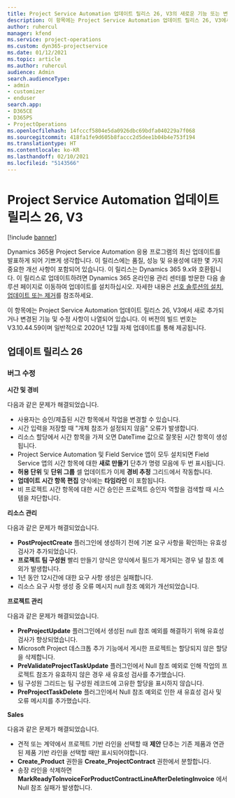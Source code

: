 ```yaml
---
title: Project Service Automation 업데이트 릴리스 26, V3의 새로운 기능 또는 변경된 기능
description: 이 항목에는 Project Service Automation 업데이트 릴리스 26, V3에서 사용할 수 있는 기능 및 수정 사항이 나열되어 있습니다.
author: ruhercul
manager: kfend
ms.service: project-operations
ms.custom: dyn365-projectservice
ms.date: 01/12/2021
ms.topic: article
ms.author: ruhercul
audience: Admin
search.audienceType:
- admin
- customizer
- enduser
search.app:
- D365CE
- D365PS
- ProjectOperations
ms.openlocfilehash: 14fcccf5804e5da0926dbc69bdfa040229a7f068
ms.sourcegitcommit: 418fa1fe9d605b8faccc2d5dee1b04b4e753f194
ms.translationtype: HT
ms.contentlocale: ko-KR
ms.lasthandoff: 02/10/2021
ms.locfileid: "5143566"
---
```

# <a name="project-service-automation-update-release-26-v3"></a>Project Service Automation 업데이트 릴리스 26, V3

[!include [banner](../includes/psa-now-project-operations.md)]

Dynamics 365용 Project Service Automation 응용 프로그램의 최신 업데이트를 발표하게 되어 기쁘게 생각합니다. 이 릴리스에는 품질, 성능 및 유용성에 대한 몇 가지 중요한 개선 사항이 포함되어 있습니다. 이 릴리스는 Dynamics 365 9.x와 호환됩니다. 이 릴리스로 업데이트하려면 Dynamics 365 온라인용 관리 센터를 방문한 다음 솔루션 페이지로 이동하여 업데이트를 설치하십시오. 자세한 내용은 [선호 솔루션의 설치, 업데이트 또는 제거](https://docs.microsoft.com/power-platform/admin/install-remove-preferred-solution)를 참조하세요.

이 항목에는 Project Service Automation 업데이트 릴리스 26, V3에서 새로 추가되거나 변경된 기능 및 수정 사항이 나열되어 있습니다. 이 버전의 빌드 번호는 V3.10.44.59이며 일반적으로 2020년 12월 자체 업데이트를 통해 제공됩니다.

## <a name="update-release-26"></a>업데이트 릴리스 26

### <a name="bug-fixes"></a>버그 수정

**시간 및 경비**

다음과 같은 문제가 해결되었습니다.

- 사용자는 승인/제출된 시간 항목에서 작업을 변경할 수 있습니다.
- 시간 입력을 저장할 때 "개체 참조가 설정되지 않음" 오류가 발생합니다.
- 리소스 할당에서 시간 항목을 가져 오면 DateTime 값으로 잘못된 시간 항목이 생성됩니다.
- Project Service Automation 및 Field Service 앱이 모두 설치되면 Field Service 앱의 시간 항목에 대한 **새로 만들기** 단추가 명령 모음에 두 번 표시됩니다.
- **허용 단위** 및 **단위 그룹** 셀 업데이트가 이제 **경비 추정** 그리드에서 작동합니다.
- **업데이트 시간 항목 편집** 양식에는 **타임라인** 이 포함됩니다.
- 비 프로젝트 시간 항목에 대한 시간 승인은 프로젝트 승인자 역할을 검색할 때 시스템을 차단합니다.

**리소스 관리**

다음과 같은 문제가 해결되었습니다.

- **PostProjectCreate** 플러그인에 생성하기 전에 기본 요구 사항을 확인하는 유효성 검사가 추가되었습니다.
- **프로젝트 팀 구성원** 빨리 만들기 양식은 양식에서 필드가 제거되는 경우 널 참조 예외가 발생합니다.
- 1년 동안 12시간에 대한 요구 사항 생성은 실패합니다.
- 리소스 요구 사항 생성 중 오류 메시지 null 참조 예외가 개선되었습니다.

**프로젝트 관리**

다음과 같은 문제가 해결되었습니다.

- **PreProjectUpdate** 플러그인에서 생성된 null 참조 예외를 해결하기 위해 유효성 검사가 향상되었습니다.
- Microsoft Project 데스크톱 추가 기능에서 게시한 프로젝트는 할당되지 않은 할당을 삭제합니다.
- **PreValidateProjectTaskUpdate** 플러그인에서 Null 참조 예외로 인해 작업의 프로젝트 참조가 유효하지 않은 경우 새 유효성 검사를 추가했습니다.
- 팀 구성원 그리드는 팀 구성원 레코드에 고유한 할당을 표시하지 않습니다.
- **PreProjectTaskDelete** 플러그인에서 Null 참조 예외로 인한 새 유효성 검사 및 오류 메시지를 추가했습니다.

**Sales**

다음과 같은 문제가 해결되었습니다.

- 견적 또는 계약에서 프로젝트 기반 라인을 선택할 때 **제안** 단추는 기존 제품과 연관된 제품 기반 라인을 선택할 때만 표시되어야합니다.
- **Create_Product** 권한을 **Create_ProjectContract** 권한에서 분할합니다.
- 송장 라인을 삭제하면 **MarkReadyToInvoiceForProductContractLineAfterDeletingInvoice** 에서 Null 참조 실패가 발생합니다.
